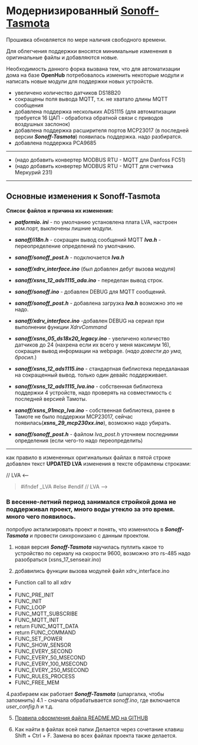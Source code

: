 # Модернизированный [Sonoff-Tasmota](https://github.com/arendst/Sonoff-Tasmota)

Прошивка обновляется по мере наличия свободного времени.

Для облегчения поддержки вносятся минимальные изменения в оригинальные файлы и добавляются новые.

Необходимость данного форка вызвана тем, что для автоматизации дома на базе **OpenHub** потребовалось изменить некоторые модули и написать новые модули для поддержки новых устройств.
* увеличено количество датчиков DS18B20
* сокращены поля вывода MQTT, т.к. не хватало длины MQTT сообщения
* добавлена поддержка нескольких ADS1115 (для автоматизации требуется 16 ЦАП - обработка обратной связи с приводов воздушных заслонок)
* добавлена поддержка расширителя портов MCP23017 (в последней версии _**Sonoff-Tasmota**_) появилась поддержка. надо разбиратся.
* добавлена поддержка PCA9685
---
* (надо добавить конвертер MODBUS RTU - MQTT для Danfoss FC51)
* (надо добавить конвертер MODBUS RTU - MQTT для счетчика Меркурий 231)

---

## Основные изменения к **Sonoff-Tasmota**

**Список файлов и причина их изменения:**

* ***patformio. ini*** - по умолчанию установлена плата   LVA, настроен ком.порт, выключены лишние модули.

* ***sanoff/i18n.h***  	- сокращен вывод сообщений MQTT
  ***lva.h*** 					- переопределение определений по умолчанию.
* ***sanoff/sonoff_post.h*** 			- подключается  ***lva.h***

* ***sanoff/xdrv_interface.ino***  (был добавлен дебуг вызова модуля)

*  ***sanoff/xsns_12_ads1115_ada.ino***	- переделан вывод строк.
* ***sanoff/sonoff.ino*** - добавлен DEBUG для MQTT сообщений.
* ***sanoff/sonoff_post.h*** - добавлена загрузка ***lva.h*** возможно это не надо.
* ***sanoff/xdrv_interface.ino*** -добавлен DEBUG на сериал при  выполнении функции _XdrvCommand_
* ***sanoff/xsns_05_ds18x20_legacy.ino*** - увеличено количество датчиков до 24 (нахрена если их всего у меня максимум 16), сокращен вывод информации на webpage. (_надо довести до ума, бросил_.)
* ***sanoff/xsns_12_ads1115.ino*** - стандартная библиотека передаланаая на сокращенный вывод. только один девайс поддерживает.
* ***sanoff/xsns_12_ads1115_lva.ino*** - собственная библиотека поддержки 4 устройств, надо проверять на совместимость с последней версией Тамоты.
* ***sanoff/xsns_91mcp_lva.ino*** - собственная библиотека, ранее в Тамоте не было поддержки MCP23017, сейчас появилась(***xsns_29_mcp230xx.ino***), возможно надо убирать.

* ***sanoff/sonoff_post.h*** - файлом _lva_post.h_ уточняем  последними определения (если чего-то надо переопределить)
___
  как правило в измененных оригинальных файлах  в пятой строке добавлен текст **UPDATED LVA**
  изменения в тексте обрамлены строками:

  // LVA <--
>#ifndef \_LVA
>#else
>#endif
//  LVA  -->


### В весенне-летний период занимался стройкой дома не поддерживал проект, много воды утекло за это время. много чего появилось.

попробую актализировать проект и понять, что изменилось в _**Sonoff-Tasmota**_ и провести синхронизаию с данным проектом.


1. новая версия _**Sonoff-Tasmota**_ научилась пуллить какое то устройство по сериалу на скорости 9600, возможно это rs-485 надо разобраться (xsns_17_senseair.ino)


2. добавились функции вызова модулей файл xdrv_interface.ino

 * Function call to all xdrv
 *
 * FUNC_PRE_INIT
 * FUNC_INIT
 * FUNC_LOOP
 * FUNC_MQTT_SUBSCRIBE
 * FUNC_MQTT_INIT
 * return FUNC_MQTT_DATA
 * return FUNC_COMMAND
 * FUNC_SET_POWER
 * FUNC_SHOW_SENSOR
 * FUNC_EVERY_SECOND
 * FUNC_EVERY_50_MSECOND
 * FUNC_EVERY_100_MSECOND
 * FUNC_EVERY_250_MSECOND
 * FUNC_RULES_PROCESS
 * FUNC_FREE_MEM

4.разбираем как работает _**Sonoff-Tasmota**_ (шпаргалка, чтобы запомнить)
4.1 - сначала обрабатывается _sonoff.ino_, где включается _user_config.h_ и т.д.


5. [Правила оформления файла README.MD на GITHUB](http://webdesign.ru.net/article/pravila-oformleniya-fayla-readmemd-na-github.html)

6. Как найти в файлах всей папки
Делается через сочетание клавиш Shift + Ctrl + F. Замена во всех файлах проекта также делается.
